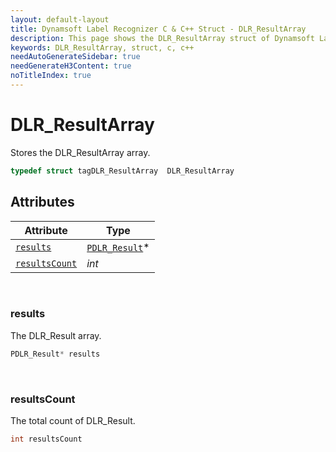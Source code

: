 ```yaml
---
layout: default-layout
title: Dynamsoft Label Recognizer C & C++ Struct - DLR_ResultArray
description: This page shows the DLR_ResultArray struct of Dynamsoft Label Recognizer for C & C++ Language.
keywords: DLR_ResultArray, struct, c, c++
needAutoGenerateSidebar: true
needGenerateH3Content: true
noTitleIndex: true
---
```


# DLR_ResultArray
Stores the DLR_ResultArray array.  


```cpp
typedef struct tagDLR_ResultArray  DLR_ResultArray
```  
  

## Attributes
  
| Attribute | Type |
|---------- | ---- |
| [`results`](#results) | [`PDLR_Result`](dlr-result.md)\* |
| [`resultsCount`](#resultscount) | *int* |



&nbsp;

### results
The DLR_Result array.
```cpp
PDLR_Result* results
```

&nbsp;

### resultsCount
The total count of DLR_Result.
```cpp
int resultsCount
```
